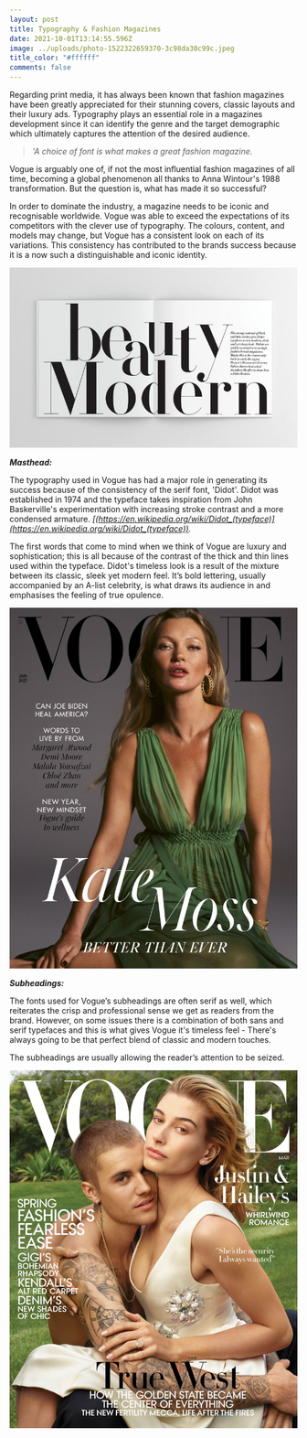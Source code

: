 ```yaml
---
layout: post
title: Typography & Fashion Magazines
date: 2021-10-01T13:14:55.596Z
image: ../uploads/photo-1522322659370-3c98da30c99c.jpeg
title_color: "#ffffff"
comments: false
---
```

Regarding print media, it has always been known that fashion magazines have been greatly appreciated for their stunning covers, classic layouts and their luxury ads. Typography plays an essential role in a magazines development since it can identify the genre and the target demographic which ultimately captures the attention of the desired audience. 

> *'A choice of font is what makes a great fashion magazine.*

Vogue is arguably one of, if not the most influential fashion magazines of all time, becoming a global phenomenon all thanks to Anna Wintour's 1988 transformation. But the question is, what has made it so successful?

In order to dominate the industry, a magazine needs to be iconic and recognisable worldwide. Vogue was able to exceed the expectations of its competitors with the clever use of typography. The colours, content, and models may change, but Vogue has a consistent look on each of its variations. This consistency has contributed to the brands success because it is a now such a distinguishable and iconic identity.

![](../uploads/3bd0f916-htf-didot-font-family-800x500-1.jpeg)

***Masthead:*** 

The typography used in Vogue has had a major role in generating its success because of the consistency of the serif font, 'Didot'. Didot was established in 1974 and the typeface takes inspiration from John Baskerville's experimentation with increasing stroke contrast and a more condensed armature. *[(https://en.wikipedia.org/wiki/Didot_(typeface)](https://en.wikipedia.org/wiki/Didot_(typeface)).*

The first words that come to mind when we think of Vogue are luxury and sophistication; this is all because of the contrast of the thick and thin lines used within the typeface. Didot's timeless look is a result of the mixture between its classic, sleek yet modern feel. It’s bold lettering, usually accompanied by an A-list celebrity, is what draws its audience in and emphasises the feeling of true opulence.

![Kate Moss on the cover of Vogue's Jan 2021 Edition. Masthead is placed behind celebrity. Vogue is recognisable enough for readers to still identify the magazine with the brand name covered.](../uploads/1442501-800w.jpeg)

***Subheadings:***

The fonts used for Vogue’s subheadings are often serif as well, which reiterates the crisp and professional sense we get as readers from the brand. However, on some issues there is a combination of both sans and serif typefaces and this is what gives Vogue it's timeless feel - There's always going to be that perfect blend of classic and modern touches.

The subheadings are usually allowing the reader’s attention to be seized. 

![One of Vogue's top rated covers that best represented the decade was Hailey and Justin Bieber's March 2019 cover. The subheadings are a mixture of sans serif and serif typefaces. ](../uploads/justin-bieber-hailey-bieber-vogue-cover-march-2019-07.jpeg)